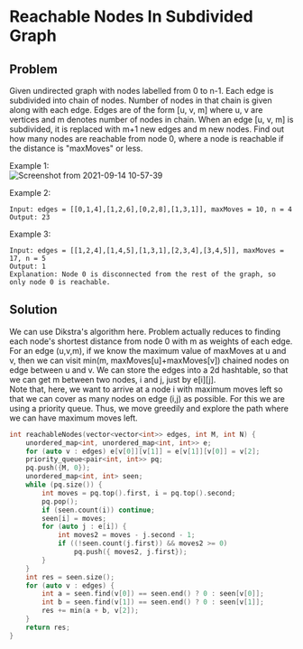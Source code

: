 # Reachable Nodes In Subdivided Graph
## Problem
Given undirected graph with nodes labelled from 0 to n-1. Each edge is subdivided into chain of nodes. Number of nodes in that chain is given along with each edge.
Edges are of the form [u, v, m] where u, v are vertices and m denotes number of nodes in chain. When an edge [u, v, m] is subdivided, it is replaced with m+1 
new edges and m new nodes. Find out how many nodes are reachable from node 0, where a node is reachable if the distance is "maxMoves" or less.

Example 1:  
![Screenshot from 2021-09-14 10-57-39](https://user-images.githubusercontent.com/44015508/133200101-edd66b32-a983-4ae3-b449-d1aaf9c0c5e1.png)

Example 2:
```
Input: edges = [[0,1,4],[1,2,6],[0,2,8],[1,3,1]], maxMoves = 10, n = 4
Output: 23
```
Example 3:
```
Input: edges = [[1,2,4],[1,4,5],[1,3,1],[2,3,4],[3,4,5]], maxMoves = 17, n = 5
Output: 1
Explanation: Node 0 is disconnected from the rest of the graph, so only node 0 is reachable.
```

## Solution
We can use Dikstra's algorithm here. Problem actually reduces to finding each node's shortest distance from node 0 with m as weights of each edge.
For an edge (u,v,m), if we know the maximum value of maxMoves at u and v, then we can visit min(m, maxMoves[u]+maxMoves[v]) chained nodes on edge between u and v.
We can store the edges into a 2d hashtable, so that we can get m between two nodes, i and j, just by e[i][j].  
Note that, here, we want to arrive at a node i with maximum moves left so that we can cover as many nodes on edge (i,j) as possible. For this we are using a priority
queue. Thus, we move greedily and explore the path where we can have maximum moves left.
```c++
int reachableNodes(vector<vector<int>> edges, int M, int N) {
    unordered_map<int, unordered_map<int, int>> e;
    for (auto v : edges) e[v[0]][v[1]] = e[v[1]][v[0]] = v[2];
    priority_queue<pair<int, int>> pq;
    pq.push({M, 0});
    unordered_map<int, int> seen;
    while (pq.size()) {
        int moves = pq.top().first, i = pq.top().second;
        pq.pop();
        if (seen.count(i)) continue;
        seen[i] = moves;
        for (auto j : e[i]) {
            int moves2 = moves - j.second - 1;
            if ((!seen.count(j.first)) && moves2 >= 0)
                pq.push({ moves2, j.first});
        }
    }
    int res = seen.size();
    for (auto v : edges) {
        int a = seen.find(v[0]) == seen.end() ? 0 : seen[v[0]];
        int b = seen.find(v[1]) == seen.end() ? 0 : seen[v[1]];
        res += min(a + b, v[2]);
    }
    return res;
}
```
